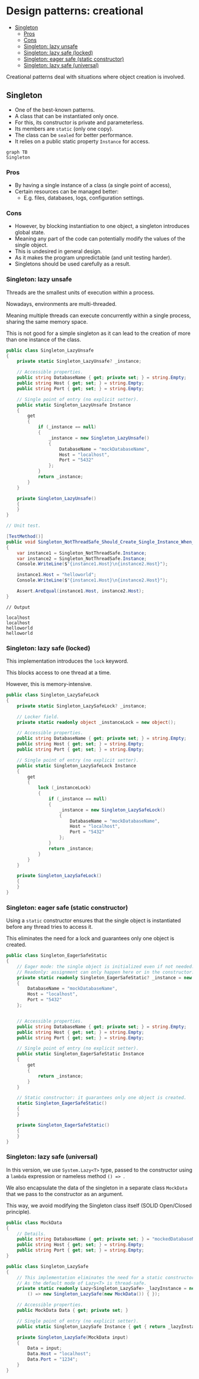 # Design patterns: creational

<!--TOC-->
  - [Singleton](#singleton)
    - [Pros](#pros)
    - [Cons](#cons)
    - [Singleton: lazy unsafe](#singleton-lazy-unsafe)
    - [Singleton: lazy safe (locked)](#singleton-lazy-safe-locked)
    - [Singleton: eager safe (static constructor)](#singleton-eager-safe-static-constructor)
    - [Singleton: lazy safe (universal)](#singleton-lazy-safe-universal)
<!--/TOC-->

Creational patterns deal with situations where object creation is involved.

## Singleton

- One of the best-known patterns.
- A class that can be instantiated only once.
- For this, its constructor is private and parameterless.
- Its members are `static` (only one copy).
- The class can be `sealed` for better performance.
- It relies on a public static property `Instance` for access.

```mermaid
graph TB
Singleton
```

### Pros

- By having a single instance of a class (a single point of access),
- Certain resources can be managed better:
    - E.g. files, databases, logs, configuration settings.

### Cons

- However, by blocking instantiation to one object, a singleton introduces global state.
- Meaning any part of the code can potentially modify the values of the single object.
- This is undesired in general design.
- As it makes the program unpredictable (and unit testing harder).
- Singletons should be used carefully as a result.

### Singleton: lazy unsafe

Threads are the smallest units of execution within a process.

Nowadays, environments are multi-threaded.

Meaning multiple threads can execute concurrently within a single process, sharing the same memory space.

This is not good for a simple singleton as it can lead to the creation of more than one instance of the class.

```csharp
public class Singleton_LazyUnsafe
{
    private static Singleton_LazyUnsafe? _instance;

    // Accessible properties.
    public string DatabaseName { get; private set; } = string.Empty;
    public string Host { get; set; } = string.Empty;
    public string Port { get; set; } = string.Empty;

    // Single point of entry (no explicit setter).
    public static Singleton_LazyUnsafe Instance
    {
        get
        {
            if (_instance == null)
            {
                _instance = new Singleton_LazyUnsafe()
                {
                    DatabaseName = "mockDatabaseName",
                    Host = "localhost",
                    Port = "5432"
                };
            }
            return _instance;
        }
    }

    private Singleton_LazyUnsafe()
    {
    }
}
```

```csharp
// Unit test.

[TestMethod()]
public void Singleton_NotThreadSafe_Should_Create_Single_Instance_When_Called()
{
    var instance1 = Singleton_NotThreadSafe.Instance;
    var instance2 = Singleton_NotThreadSafe.Instance;
    Console.WriteLine($"{instance1.Host}\n{instance2.Host}");

    instance1.Host = "helloworld";
    Console.WriteLine($"{instance1.Host}\n{instance2.Host}");

    Assert.AreEqual(instance1.Host, instance2.Host);
}
```

```console
// Output

localhost
localhost
helloworld
helloworld
```

### Singleton: lazy safe (locked)

This implementation introduces the `lock` keyword.

This blocks access to one thread at a time.

However, this is memory-intensive.

```csharp
public class Singleton_LazySafeLock
{
    private static Singleton_LazySafeLock? _instance;

    // Locker field.
    private static readonly object _instanceLock = new object();

    // Accessible properties.
    public string DatabaseName { get; private set; } = string.Empty;
    public string Host { get; set; } = string.Empty;
    public string Port { get; set; } = string.Empty;

    // Single point of entry (no explicit setter).
    public static Singleton_LazySafeLock Instance
    {
        get
        {
            lock (_instanceLock)
            {
                if (_instance == null)
                {
                    _instance = new Singleton_LazySafeLock()
                    {
                        DatabaseName = "mockDatabaseName",
                        Host = "localhost",
                        Port = "5432"
                    };
                }
                return _instance;
            }
        }
    }

    private Singleton_LazySafeLock()
    {
    }
}
```

### Singleton: eager safe (static constructor)

Using a `static` constructor ensures that the single object is instantiated before any thread tries to access it.

This eliminates the need for a lock and guarantees only one object is created.

```csharp
public class Singleton_EagerSafeStatic
{
    // Eager mode: the single object is initialized even if not needed.
    // Readonly: assignment can only happen here or in the constructor.
    private static readonly Singleton_EagerSafeStatic? _instance = new Singleton_EagerSafeStatic()
    {
        DatabaseName = "mockDatabaseName",
        Host = "localhost",
        Port = "5432"
    };


    // Accessible properties.
    public string DatabaseName { get; private set; } = string.Empty;
    public string Host { get; set; } = string.Empty;
    public string Port { get; set; } = string.Empty;

    // Single point of entry (no explicit setter).
    public static Singleton_EagerSafeStatic Instance
    {
        get
        {
            return _instance;
        }
    }

    // Static constructor: it guarantees only one object is created.
    static Singleton_EagerSafeStatic()
    {
    }

    private Singleton_EagerSafeStatic()
    {
    }
}
```

### Singleton: lazy safe (universal)

In this version, we use `System.Lazy<T>` type, passed to the constructor using a `lambda` expression or nameless method `() => `.

We also encapsulate the data of the singleton in a separate class `MockData` that we pass to the constructor as an argument.

This way, we avoid modifying the Singleton class itself (SOLID Open/Closed principle).

```csharp
public class MockData
{
    // Details.
    public string DatabaseName { get; private set; } = "mockedDatabaseName";
    public string Host { get; set; } = string.Empty;
    public string Port { get; set; } = string.Empty;
}

public class Singleton_LazySafe
{
    // This implementation eliminates the need for a static constructor.
    // As the default mode of Lazy<T> is thread-safe.
    private static readonly Lazy<Singleton_LazySafe> _lazyInstance = new Lazy<Singleton_LazySafe>(
        () => new Singleton_LazySafe(new MockData()) { });

    // Accessible properties.
    public MockData Data { get; private set; }

    // Single point of entry (no explicit setter).
    public static Singleton_LazySafe Instance { get { return _lazyInstance.Value; } }

    private Singleton_LazySafe(MockData input)
    {
        Data = input;
        Data.Host = "localhost";
        Data.Port = "1234";
    }
}
```
